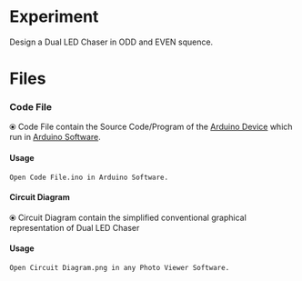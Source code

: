 # Experiment 
  Design a Dual LED Chaser in ODD and EVEN squence.

# Files

### Code File
 ⦿ Code File contain the Source Code/Program of the [Arduino Device](https://www.arduino.cc/) which run in [Arduino Software](https://www.arduino.cc/en/Main/Software).

#### Usage 
  ```
  Open Code File.ino in Arduino Software.
  ```
#### Circuit Diagram
 ⦿ Circuit Diagram contain the simplified conventional graphical representation of Dual LED Chaser
 
#### Usage 
  ```
  Open Circuit Diagram.png in any Photo Viewer Software.
  ```
